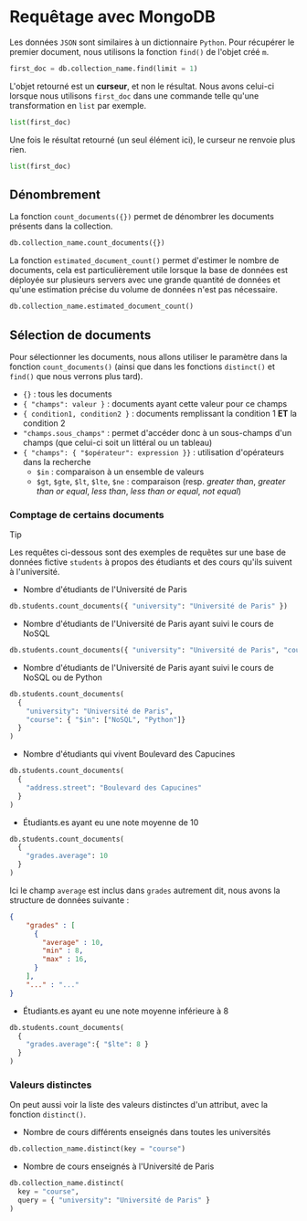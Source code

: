 # Requêtage avec MongoDB

Les données `JSON` sont similaires à un dictionnaire `Python`. Pour récupérer le premier document, nous utilisons la fonction `find()` de l'objet créé `m`.

```python
first_doc = db.collection_name.find(limit = 1)
```

L'objet retourné est un **curseur**, et non le résultat. Nous avons celui-ci lorsque nous utilisons `first_doc` dans une commande telle qu'une transformation en `list` par exemple. 

```python
list(first_doc)
```

Une fois le résultat retourné (un seul élément ici), le curseur ne renvoie plus rien.

```python
list(first_doc)
```

## Dénombrement

La fonction `count_documents({})` permet de dénombrer les documents présents dans la collection.

```python
db.collection_name.count_documents({})
```
La fonction `estimated_document_count()` permet d'estimer le nombre de documents, cela est particulièrement utile lorsque la base de données
est déployée sur plusieurs servers avec une grande quantité de données et qu'une estimation précise du volume de données n'est pas nécessaire.

```python
db.collection_name.estimated_document_count()
```

## Sélection de documents

Pour sélectionner les documents, nous allons utiliser le paramètre dans la fonction `count_documents()` (ainsi que dans les fonctions `distinct()` et `find()` que nous verrons plus tard).

- `{}` : tous les documents
- `{ "champs": valeur }` : documents ayant cette valeur pour ce champs
- `{ condition1, condition2 }` : documents remplissant la condition 1 **ET** la condition 2
- `"champs.sous_champs"` : permet d'accéder donc à un sous-champs d'un champs (que celui-ci soit un littéral ou un tableau)
- `{ "champs": { "$opérateur": expression }}` : utilisation d'opérateurs dans la recherche
    - `$in` : comparaison à un ensemble de valeurs
    - `$gt`, `$gte`, `$lt`, `$lte`, `$ne` : comparaison (resp. *greater than*, *greater than or equal*, *less than*, *less than or equal*, *not equal*)

### Comptage de certains documents

> [!TIP]
> Les requêtes ci-dessous sont des exemples de requêtes sur une base de données fictive `students` à propos des étudiants et des cours qu'ils suivent à l'université.

- Nombre d'étudiants de l'Université de Paris

```python
db.students.count_documents({ "university": "Université de Paris" })
```

- Nombre d'étudiants de l'Université de Paris ayant suivi le cours de NoSQL

```python
db.students.count_documents({ "university": "Université de Paris", "course": "NoSQL" })
```

-  Nombre d'étudiants de l'Université de Paris ayant suivi le cours de NoSQL ou de Python

```python
db.students.count_documents(
  { 
    "university": "Université de Paris", 
    "course": { "$in": ["NoSQL", "Python"]} 
  }
)
```

- Nombre d'étudiants qui vivent Boulevard des Capucines

```python
db.students.count_documents(
  { 
    "address.street": "Boulevard des Capucines"
  }
)
```

- Étudiants.es ayant eu une note moyenne de 10

```python
db.students.count_documents(
  { 
    "grades.average": 10
  }
)
```
Ici le champ `average` est inclus dans `grades` autrement dit, nous avons la structure de données suivante :
```json
{
    "grades" : [
      {
        "average" : 10,
        "min" : 8,
        "max" : 16,
      }
    ],
    "..." : "..."
}
```

- Étudiants.es ayant eu une note moyenne inférieure à 8

```python
db.students.count_documents(
  { 
    "grades.average":{ "$lte": 8 }
  }
)
```

### Valeurs distinctes

On peut aussi voir la liste des valeurs distinctes d'un attribut, avec la fonction `distinct()`.

- Nombre de cours différents enseignés dans toutes les universités

```python
db.collection_name.distinct(key = "course")
```

- Nombre de cours enseignés à l'Université de Paris

```python
db.collection_name.distinct(
  key = "course",
  query = { "university": "Université de Paris" }
)
```

